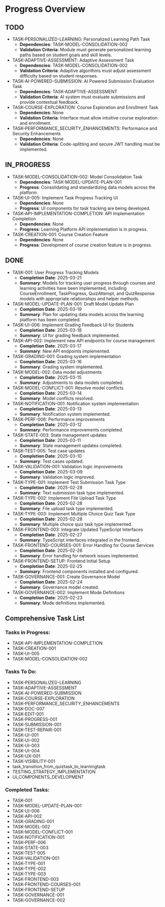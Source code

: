 # Progress Overview

## TODO
- TASK-PERSONALIZED-LEARNING: Personalized Learning Path Task
  - **Dependencies**: TASK-MODEL-CONSOLIDATION-002
  - **Validation Criteria**: Module must generate personalized learning paths based on student goals and skill levels.
- TASK-ADAPTIVE-ASSESSMENT: Adaptive Assessment Task
  - **Dependencies**: TASK-MODEL-CONSOLIDATION-002
  - **Validation Criteria**: Adaptive algorithms must adjust assessment difficulty based on student responses.
- TASK-AI-POWERED-SUBMISSION: AI Powered Submission Evaluation Task
  - **Dependencies**: TASK-ADAPTIVE-ASSESSMENT
  - **Validation Criteria**: AI system must evaluate submissions and provide contextual feedback.
- TASK-COURSE-EXPLORATION: Course Exploration and Enrollment Task
  - **Dependencies**: None
  - **Validation Criteria**: Interface must allow intuitive course exploration and enrollment.
- TASK-PERFORMANCE_SECURITY_ENHANCEMENTS: Performance and Security Enhancements
  - **Dependencies**: None
  - **Validation Criteria**: Code-splitting and secure JWT handling must be implemented.

## IN_PROGRESS
- TASK-MODEL-CONSOLIDATION-002: Model Consolidation Task
  - **Dependencies**: TASK-MODEL-UPDATE-PLAN-001
  - **Progress**: Consolidating and standardizing data models across the platform.
- TASK-UI-005: Implement Task Progress Tracking UI
  - **Dependencies**: None
  - **Progress**: UI components for task tracking are being developed.
- TASK-API-IMPLEMENTATION-COMPLETION: API Implementation Completion
  - **Dependencies**: None
  - **Progress**: Learning Platform API implementation is in progress.
- TASK-CREATION-001: Course Creation Feature
  - **Dependencies**: None
  - **Progress**: Development of course creation feature is in progress.

## DONE
- TASK-001: User Progress Tracking Models
  - **Completion Date**: 2025-03-21
  - **Summary**: Models for tracking user progress through courses and learning activities have been implemented, including CourseEnrollment, TaskProgress, QuizAttempt, and QuizResponse models with appropriate relationships and helper methods.
- TASK-MODEL-UPDATE-PLAN-001: Draft Model Update Plan
  - **Completion Date**: 2025-03-19
  - **Summary**: Plan for updating data models across the learning platform has been completed.
- TASK-UI-006: Implement Grading Feedback UI for Students
  - **Completion Date**: 2025-03-18
  - **Summary**: UI for grading feedback implemented.
- TASK-API-002: Implement new API endpoints for course management
  - **Completion Date**: 2025-03-17
  - **Summary**: New API endpoints implemented.
- TASK-GRADING-001: Grading system implementation
  - **Completion Date**: 2025-03-16
  - **Summary**: Grading system implemented.
- TASK-MODEL-002: Data model adjustments
  - **Completion Date**: 2025-03-15
  - **Summary**: Adjustments to data models completed.
- TASK-MODEL-CONFLICT-001: Resolve model conflicts
  - **Completion Date**: 2025-03-14
  - **Summary**: Model conflicts resolved.
- TASK-NOTIFICATION-001: Notification system implementation
  - **Completion Date**: 2025-03-13
  - **Summary**: Notification system implemented.
- TASK-PERF-006: Performance improvements
  - **Completion Date**: 2025-03-12
  - **Summary**: Performance improvements completed.
- TASK-STATE-003: State management updates
  - **Completion Date**: 2025-03-11
  - **Summary**: State management updates completed.
- TASK-TEST-005: Test case updates
  - **Completion Date**: 2025-03-10
  - **Summary**: Test cases updated.
- TASK-VALIDATION-001: Validation logic improvements
  - **Completion Date**: 2025-03-09
  - **Summary**: Validation logic improved.
- TASK-TYPE-001: Implement Text Submission Task Type
  - **Completion Date**: 2025-02-28
  - **Summary**: Text submission task type implemented.
- TASK-TYPE-002: Implement File Upload Task Type
  - **Completion Date**: 2025-02-28
  - **Summary**: File upload task type implemented.
- TASK-TYPE-003: Implement Multiple Choice Quiz Task Type
  - **Completion Date**: 2025-02-28
  - **Summary**: Multiple choice quiz task type implemented.
- TASK-FRONTEND-003: Integrate Updated TypeScript Interfaces
  - **Completion Date**: 2025-02-27
  - **Summary**: TypeScript interfaces integrated in the frontend.
- TASK-FRONTEND-COURSES-001: Error Handling for Course Services
  - **Completion Date**: 2025-02-26
  - **Summary**: Error handling for network issues implemented.
- TASK-FRONTEND-SETUP: Frontend Initial Setup
  - **Completion Date**: 2025-02-25
  - **Summary**: Frontend components installed and configured.
- TASK-GOVERNANCE-001: Create Governance Model
  - **Completion Date**: 2025-02-24
  - **Summary**: Governance model created.
- TASK-GOVERNANCE-002: Implement Mode Definitions
  - **Completion Date**: 2025-02-23
  - **Summary**: Mode definitions implemented.

## Comprehensive Task List
### Tasks in Progress:
- TASK-API-IMPLEMENTATION-COMPLETION
- TASK-CREATION-001
- TASK-UI-005
- TASK-MODEL-CONSOLIDATION-002

### Tasks To Do:
- TASK-PERSONALIZED-LEARNING
- TASK-ADAPTIVE-ASSESSMENT
- TASK-AI-POWERED-SUBMISSION
- TASK-COURSE-EXPLORATION
- TASK-PERFORMANCE_SECURITY_ENHANCEMENTS
- TASK-DOC-007
- TASK-EDIT-001
- TASK-PROGRESS-001
- TASK-SUBMISSION-001
- TASK-TEST-REPAIR-001
- TASK-UI-001
- TASK-UI-002
- TASK-UI-003
- TASK-UI-004
- TASK-UX-001
- TASK-VISIBILITY-001
- task_transition_from_quiztask_to_learningtask
- TESTING_STRATEGY_IMPLEMENTATION
- UI_COMPONENTS_DEVELOPMENT

### Completed Tasks:
- TASK-001
- TASK-MODEL-UPDATE-PLAN-001
- TASK-UI-006
- TASK-API-002
- TASK-GRADING-001
- TASK-MODEL-002
- TASK-MODEL-CONFLICT-001
- TASK-NOTIFICATION-001
- TASK-PERF-006
- TASK-STATE-003
- TASK-TEST-005
- TASK-VALIDATION-001
- TASK-TYPE-001
- TASK-TYPE-002
- TASK-TYPE-003
- TASK-FRONTEND-003
- TASK-FRONTEND-COURSES-001
- TASK-FRONTEND-SETUP
- TASK-GOVERNANCE-001
- TASK-GOVERNANCE-002
